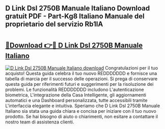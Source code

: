 ## D Link Dsl 2750B Manuale Italiano Download gratuit PDF - Part-Kg8 Italiano Manuale del proprietario del servizio Rb1lA

# <h2><a href="http://dfdeyz1.blite.top/?on=D+Link+Dsl+2750B+Manuale+Italiano">🔗Download 👉🔴 D Link Dsl 2750B Manuale Italiano</a></h2>

[![D Link Dsl 2750B Manuale Italiano download](https://i.imgur.com/lujVjoI.png)](http://dfdeyz1.blite.top/?on=D+Link+Dsl+2750B+Manuale+Italiano)
Congratulazioni per il tuo acquisto! Questa guida celebra il tuo nuovo REDDDDDDD e fornisce una tabella di marcia per il successo delle operazioni. Si prega di conservare questa guida per riferimenti futuri e suggerimenti per la risoluzione dei problemi. Le funzionalità REDDDDDDD includono L'autenticazione biometrica, L'integrazione della Casa Intelligente, gli aggiornamenti automatici e una Dashboard personalizzata, tutte accessibili tramite L'interfaccia elegante e intuitiva. Speriamo che D Link Dsl 2750B Manuale Italiano sia stata una guida chiara e concisa per iniziare con il tuo nuovo prodotto. Se hai bisogno di aiuto o chiarimenti, non esitare a contattare il nostro team di assistenza clienti.
